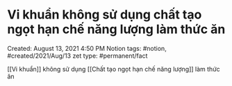 # Vi khuẩn không sử dụng chất tạo ngọt hạn chế năng lượng làm thức ăn

Created: August 13, 2021 4:50 PM
Notion tags: #notion, #created/2021/Aug/13
zet type: #permanent/fact

[[Vi khuẩn]]  không sử dụng [[Chất tạo ngọt hạn chế năng lượng]]  làm thức ăn